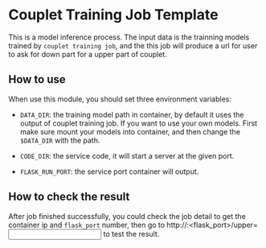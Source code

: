 # Couplet Training Job Template

This is a model inference process. The input data is the trainning models trained by ```couplet training job```, and the this job will produce a url for user to ask for down part for a upper part of couplet.

## How to use

When use this module, you should set three environment variables:

- ```DATA_DIR```: the training model path in container, by default it uses the output of couplet training job. If you want to use your own models. First make sure mount your models into container, and then change the ```$DATA_DIR``` with the path.

- ```CODE_DIR```: the service code, it will start a server at the given port.

- ```FLASK_RUN_PORT```: the service port container will output.

## How to check the result

After job finished successfully, you could check the job detail to get the container ip and ```flask_port``` number, then go to http://<ip>:<flask_port>/upper=<input> to test the result.

